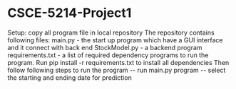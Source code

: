 # CSCE-5214-Project1

Setup:
copy all program file in local repository
The repository contains following files:
  main.py - the start up program which have a GUI interface and it connect with back end
  StockModel.py - a backend program
  requirements.txt - a list of required dependency programs to run the program.
      Run pip install -r requirements.txt to install all dependencies
Then follow following steps to run the program
-- run main.py program 
-- select the starting and ending date for prediction
